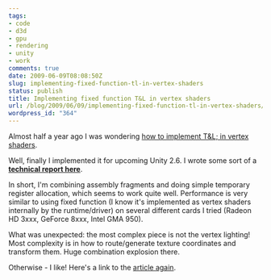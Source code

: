 ```yaml
---
tags:
- code
- d3d
- gpu
- rendering
- unity
- work
comments: true
date: 2009-06-09T08:08:50Z
slug: implementing-fixed-function-tl-in-vertex-shaders
status: publish
title: Implementing fixed function T&L in vertex shaders
url: /blog/2009/06/09/implementing-fixed-function-tl-in-vertex-shaders/
wordpress_id: "364"
---
```


Almost half a year ago I was wondering [how to implement T&L; in vertex shaders](/blog/2009/01/22/fixed-function-lighting-in-vertex-shader-how/).

Well, finally I implemented it for upcoming Unity 2.6. I wrote some sort of a [**technical report here**](/texts/VertexShaderTnL.html).

In short, I'm combining assembly fragments and doing simple temporary register allocation, which seems to work quite well. Performance is very similar to using fixed function (I know it's implemented as vertex shaders internally by the runtime/driver) on several different cards I tried (Radeon HD 3xxx, GeForce 8xxx, Intel GMA 950).

What was unexpected: the most complex piece is not the vertex lighting! Most complexity is in how to route/generate texture coordinates and transform them. Huge combination explosion there.

Otherwise - I like! Here's a link to the [article again](/texts/VertexShaderTnL.html).
